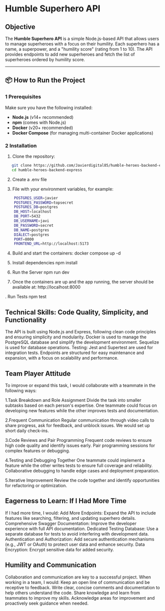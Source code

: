 # Humble Superhero API

## Objective

The **Humble Superhero API** is a simple Node.js-based API that allows users to manage superheroes with a focus on their humility. Each superhero has a name, a superpower, and a "humility score" (rating from 1 to 10). The API provides endpoints to add new superheroes and fetch the list of superheroes ordered by humility score.

---

## 📦 How to Run the Project

### 1 Prerequisites

Make sure you have the following installed:

- **Node.js** (v14+ recommended)
- **npm** (comes with Node.js)
- **Docker** (v20+ recommended)
- **Docker Compose** (for managing multi-container Docker applications)

### 2 Installation

1. Clone the repository:

```bash
   git clone https://github.com/Javierdigital85/humble-heroes-backend-express
   cd humble-heroes-backend-express
```

2. Create a .env file 

3.  File with your environment variables, for example:
```bash
    POSTGRES_USER=javier
    POSTGRES_PASSWORD=topsecret
    POSTGRES_DB=postgres
    DB_HOST=localhost
    DB_PORT=5432
    DB_USERNAME=javi
    DB_PASSWORD=secret
    DB_NAME=postgres
    DIALECT=postgres
    PORT=8000
    FRONTEND_URL=http://localhost:5173
```    

4.  Build and start the containers:
    docker compose up -d

5. Install dependencies
   npm install

6. Run the Server
   npm run dev

7. Once the containers are up and the app running, the server should be available at:
   http://localhost:8000   

. Run Tests
   npm test

## Technical Skills: Code Quality, Simplicity, and Functionality

The API is built using Node.js and Express, following clean code principles and ensuring simplicity and modularity.
Docker is used to manage the PostgreSQL database and simplify the development environment.
Sequelize is used for database operations.
Testing: Jest and Supertest are used for integration tests.
Endpoints are structured for easy maintenance and expansion, with a focus on scalability and performance.

## Team Player Attitude

To improve or expand this task, I would collaborate with a teammate in the following ways:

1.Task Breakdown and Role Assignment
Divide the task into smaller subtasks based on each person's expertise.
One teammate could focus on developing new features while the other improves tests and documentation.

2.Frequent Communication
Regular communication through video calls to share progress, ask for feedback, and unblock issues.
We would set up short daily check-ins.

3.Code Reviews and Pair Programming
Frequent code reviews to ensure high code quality and identify issues early.
Pair programming sessions for complex features or debugging.

4.Testing and Debugging Together
One teammate could implement a feature while the other writes tests to ensure full coverage and reliability.
Collaborative debugging to handle edge cases and deployment preparation.

5.Iterative Improvement
Review the code together and identify opportunities for refactoring or optimization.

## Eagerness to Learn: If I Had More Time

If I had more time, I would:
Add More Endpoints: Expand the API to include features like searching, filtering, and updating superhero details.
Comprehensive Swagger Documentation: Improve the developer experience with full API documentation.
Dedicated Testing Database: Use a separate database for tests to avoid interfering with development data.
Authentication and Authorization: Add secure authentication mechanisms (e.g., JWT or OAuth) to protect user data and enhance security.
Data Encryption: Encrypt sensitive data for added security.

## Humility and Communication

Collaboration and communication are key to a successful project. When working in a team, I would:
Keep an open line of communication and be receptive to feedback.
Write clear, concise comments and documentation to help others understand the code.
Share knowledge and learn from teammates to improve my skills.
Acknowledge areas for improvement and proactively seek guidance when needed.